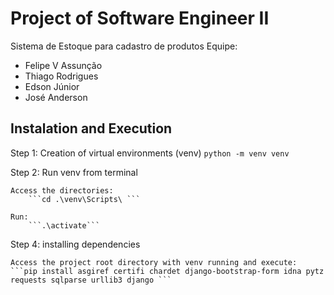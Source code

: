# Project of Software Engineer II

Sistema de Estoque para cadastro de produtos
Equipe:
- Felipe V Assunção
- Thiago Rodrigues
- Edson Júnior
- José Anderson

## Instalation and Execution
Step 1: Creation of virtual environments (venv)
	```python -m venv venv```

Step 2: Run venv from terminal 

	Access the directories: 
		```cd .\venv\Scripts\ ```
		
	Run: 
		```.\activate```

Step 4: installing dependencies

	Access the project root directory with venv running and execute: 
	```pip install asgiref certifi chardet django-bootstrap-form idna pytz requests sqlparse urllib3 django ```

